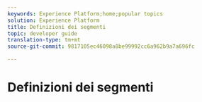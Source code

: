 ```yaml
---
keywords: Experience Platform;home;popular topics
solution: Experience Platform
title: Definizioni dei segmenti
topic: developer guide
translation-type: tm+mt
source-git-commit: 9817105ec46098a8be99992cc6a962b9a7a696fc

---
```



# Definizioni dei segmenti

